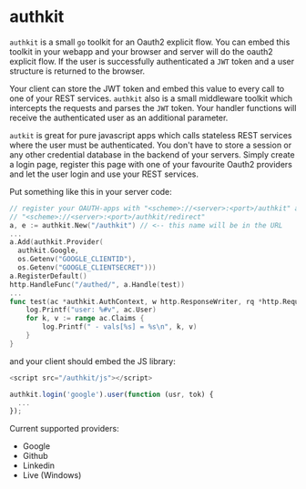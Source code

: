 # authkit

`authkit` is a small `go` toolkit for an Oauth2 explicit flow. You can embed
this toolkit in your webapp and your browser and server will do the oauth2 
explicit flow. If the user is successfully authenticated a `JWT` token
and a user structure is returned to the browser.

Your client can store the JWT token and embed this value to every call
to one of your REST services. `authkit` also is a small middleware toolkit 
which intercepts the requests and parses the `JWT` token. Your handler 
functions will receive the authenticated user as an additional parameter.

`autkit` is great for pure javascript apps which calls stateless REST services 
where the user must be authenticated. You don't have to store a session or
any other credential database in the backend of your servers. Simply create
a login page, register this page with one of your favourite Oauth2 providers
and let the user login and use your REST services.

Put something like this in your server code:

```go
// register your OAUTH-apps with "<scheme>://<server>:<port>/authkit" and
// "<scheme>://<server>:<port>/authkit/redirect"
a, e := authkit.New("/authkit") // <-- this name will be in the URL
...
a.Add(authkit.Provider(
  authkit.Google, 
  os.Getenv("GOOGLE_CLIENTID"), 
  os.Getenv("GOOGLE_CLIENTSECRET")))
a.RegisterDefault()
http.HandleFunc("/authed/", a.Handle(test))
...
func test(ac *authkit.AuthContext, w http.ResponseWriter, rq *http.Request) {
	log.Printf("user: %#v", ac.User)
	for k, v := range ac.Claims {
		log.Printf(" - vals[%s] = %s\n", k, v)
	}
}
```
and your client should embed the JS library:
```javascript
<script src="/authkit/js"></script>

authkit.login('google').user(function (usr, tok) {
  ...
});
```

Current supported providers:

  - Google
  - Github
  - Linkedin
  - Live (Windows)

